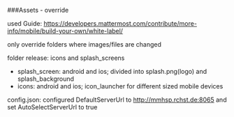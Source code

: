 ###Assets - override

used Guide: https://developers.mattermost.com/contribute/more-info/mobile/build-your-own/white-label/

only override folders where images/files are changed

folder release: icons and splash_screens
- splash_screen: android and ios; divided into splash.png(logo) and splash_background
- icons: android and ios; icon_launcher for different sized mobile devices 

config.json: configured DefaultServerUrl to http://mmhsp.rchst.de:8065 and set AutoSelectServerUrl to true